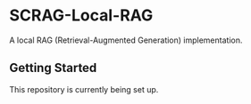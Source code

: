 # SCRAG-Local-RAG

A local RAG (Retrieval-Augmented Generation) implementation.

## Getting Started

This repository is currently being set up.

